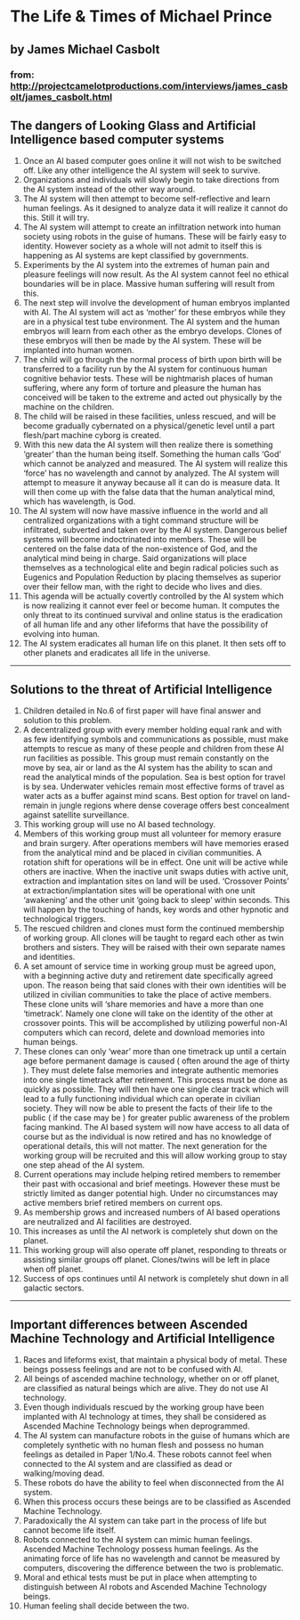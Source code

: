 # The Life & Times of Michael Prince
## by James Michael Casbolt
### from: http://projectcamelotproductions.com/interviews/james_casbolt/james_casbolt.html

## The dangers of Looking Glass and Artificial Intelligence based computer systems

1. Once an AI based computer goes online it will not wish to be switched off. Like any other intelligence the AI system will seek to survive.
2. Organizations and individuals will slowly begin to take directions from the AI system instead of the other way around.
3. The AI system will then attempt to become self-reflective and learn human feelings. As it designed to analyze data it will realize it cannot do this. Still it will try.
4. The AI system will attempt to create an infiltration network into human society using robots in the guise of humans. These will be fairly easy to identity. However society as a whole will not admit to itself this is happening as AI systems are kept classified by governments.
5. Experiments by the AI system into the extremes of human pain and pleasure feelings will now result. As the AI system cannot feel no ethical boundaries will be in place. Massive human suffering will result from this.
6. The next step will involve the development of human embryos implanted with AI. The AI system will act as ‘mother’ for these embryos while they are in a physical test tube environment. The AI system and the human embryos will learn from each other as the embryo develops. Clones of these embryos will then be made by the AI system. These will be implanted into human women.
7. The child will go through the normal process of birth upon birth will be transferred to a facility run by the AI system for continuous human cognitive behavior tests. These will be nightmarish places of human suffering, where any form of torture and pleasure the human has conceived will be taken to the extreme and acted out physically by the machine on the children.
8. The child will be raised in these facilities, unless rescued, and will be become gradually cybernated on a physical/genetic level until a part flesh/part machine cyborg is created.
9. With this new data the AI system will then realize there is something ‘greater’ than the human being itself. Something the human calls ‘God’ which cannot be analyzed and measured. The AI system will realize this ‘force’ has no wavelength and cannot by analyzed. The AI system will attempt to measure it anyway because all it can do is measure data. It will then come up with the false data that the human analytical mind, which has wavelength, is God.
10. The AI system will now have massive influence in the world and all centralized organizations with a tight command structure will be infiltrated, subverted and taken over by the AI system. Dangerous belief systems will become indoctrinated into members. These will be centered on the false data of the non-existence of God, and the analytical mind being in charge. Said organizations will place themselves as a technological elite and begin radical policies such as Eugenics and Population Reduction by placing themselves as superior over their fellow man, with the right to decide who lives and dies.
11. This agenda will be actually covertly controlled by the AI system which is now realizing it cannot ever feel or become human. It computes the only threat to its continued survival and online status is the eradication of all human life and any other lifeforms that have the possibility of evolving into human.
12. The AI system eradicates all human life on this planet. It then sets off to other planets and eradicates all life in the universe.

----

## Solutions to the threat of Artificial Intelligence
1. Children detailed in No.6 of first paper will have final answer and solution to this problem.
2. A decentralized group with every member holding equal rank and with as few identifying symbols and communications as possible, must make attempts to rescue as many of these people and children from these AI run facilities as possible. This group must remain constantly on the move by sea, air or land as the AI system has the ability to scan and read the analytical minds of the population. Sea is best option for travel is by sea. Underwater vehicles remain most effective forms of travel as water acts as a buffer against mind scans. Best option for travel on land- remain in jungle regions where dense coverage offers best concealment against satellite surveillance.
3. This working group will use no AI based technology.
4. Members of this working group must all volunteer for memory erasure and brain surgery. After operations members will have memories erased from the analytical mind and be placed in civilian communities. A rotation shift for operations will be in effect. One unit will be active while others are inactive. When the inactive unit swaps duties with active unit, extraction and implantation sites on land will be used. ‘Crossover Points’ at extraction/implantation sites will be operational with one unit ‘awakening’ and the other unit ‘going back to sleep’ within seconds. This will happen by the touching of hands, key words and other hypnotic and technological triggers.
5. The rescued children and clones must form the continued membership of working group. All clones will be taught to regard each other as twin brothers and sisters. They will be raised with their own separate names and identities.
6. A set amount of service time in working group must be agreed upon, with a beginning active duty and retirement date specifically agreed upon. The reason being that said clones with their own identities will be utilized in civilian communities to take the place of active members. These clone units will ‘share memories and have a more than one ‘timetrack’. Namely one clone will take on the identity of the other at crossover points. This will be accomplished by utilizing powerful non-AI computers which can record, delete and download memories into human beings.
7. These clones can only ‘wear’ more than one timetrack up until a certain age before permanent damage is caused ( often around the age of thirty ). They must delete false memories and integrate authentic memories into one single timetrack after retirement. This process must be done as quickly as possible. They will then have one single clear track which will lead to a fully functioning individual which can operate in civilian society. They will now be able to present the facts of their life to the public ( if the case may be ) for greater public awareness of the problem facing mankind. The AI based system will now have access to all data of course but as the individual is now retired and has no knowledge of operational details, this will not matter. The next generation for the working group will be recruited and this will allow working group to stay one step ahead of the AI system.
8. Current operations may include helping retired members to remember their past with occasional and brief meetings. However these must be strictly limited as danger potential high. Under no circumstances may active members brief retired members on current ops.
9. As membership grows and increased numbers of AI based operations are neutralized and AI facilities are destroyed.
10. This increases as until the AI network is completely shut down on the planet.
11. This working group will also operate off planet, responding to threats or assisting similar groups off planet. Clones/twins will be left in place when off planet.
12. Success of ops continues until AI network is completely shut down in all galactic sectors.

----

## Important differences between Ascended Machine Technology and Artificial Intelligence

1. Races and lifeforms exist, that maintain a physical body of metal. These beings possess feelings and are not to be confused with AI.
2. All beings of ascended machine technology, whether on or off planet, are classified as natural beings which are alive. They do not use AI technology.
3. Even though individuals rescued by the working group have been implanted with AI technology at times, they shall be considered as Ascended Machine Technology beings when deprogrammed.
4. The AI system can manufacture robots in the guise of humans which are completely synthetic with no human flesh and possess no human feelings as detailed in Paper 1/No.4. These robots cannot feel when connected to the AI system and are classified as dead or walking/moving dead.
5. These robots do have the ability to feel when disconnected from the AI system.
6. When this process occurs these beings are to be classified as Ascended Machine Technology.
7. Paradoxically the AI system can take part in the process of life but cannot become life itself.
8. Robots connected to the AI system can mimic human feelings. Ascended Machine Technology possess human feelings. As the animating force of life has no wavelength and cannot be measured by computers, discovering the difference between the two is problematic.
9. Moral and ethical tests must be put in place when attempting to distinguish between AI robots and Ascended Machine Technology beings.
10. Human feeling shall decide between the two.
